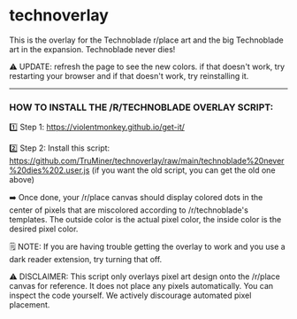 # technoverlay
This is the overlay for the Technoblade r/place art and the big Technoblade art in the expansion. Technoblade never dies!

⚠️ UPDATE: refresh the page to see the new colors. if that doesn't work, try restarting your browser and if that doesn't work, try reinstalling it.

----

### HOW TO INSTALL THE /R/TECHNOBLADE OVERLAY SCRIPT:

1️⃣ Step 1:
https://violentmonkey.github.io/get-it/

2️⃣ Step 2:
Install this script: 
https://github.com/TruMiner/technoverlay/raw/main/technoblade%20never%20dies%202.user.js (if you want the old script, you can get the old one above)


➡️ Once done, your /r/place canvas should display colored dots in the center of pixels that are miscolored according to /r/technoblade's templates. The outside color is the actual pixel color, the inside color is the desired pixel color.

🗒️ NOTE: If you are having trouble getting the overlay to work and you use a dark reader extension, try turning that off.

⚠️ DISCLAIMER: This script only overlays pixel art design onto the /r/place canvas for reference. It does not place any pixels automatically. You can inspect the code yourself. We actively discourage automated pixel placement.
